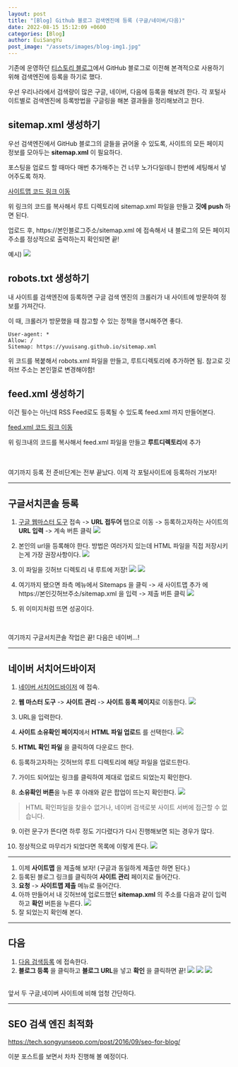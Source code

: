 ```yaml
---
layout: post
title: "[Blog] Github 블로그 검색엔진에 등록 (구글/네이버/다음)"
date: 2022-08-15 15:12:09 +0600
categories: [Blog]
author: EuiSangYu
post_image: "/assets/images/blog-img1.jpg"
---
```


기존에 운영하던 [티스토리 블로그](https://coding-plant.tistory.com/)에서 GitHub 블로그로 이전해 본격적으로 사용하기 위해 검색엔진에 등록을 하기로 했다.

우선 우리나라에서 검색량이 많은 구글, 네이버, 다음에 등록을 해보려 한다. 각 포털사이트별로 검색엔진에 등록방법을 구글링을 해본 결과들을 정리해보려고 한다.


## sitemap.xml 생성하기
우선 검색엔진에서 GitHub 블로그의 글들을 긁어올 수 있도록, 사이트의 모든 페이지 정보를 모아두는 **sitemap.xml** 이 필요하다.

포스팅을 업로드 할 때마다 매번 추가해주는 건 너무 노가다일테니 한번에 세팅해서 넣어주도록 하자.

[사이트맵 코드 링크 이동](https://github.com/yuuisang/yuuisang.github.io/blob/main/sitemap.xml)


위 링크의 코드를 복사해서 루트 디렉토리에 sitemap.xml 파일을 만들고 **깃에 push** 하면 된다.

업로드 후, https://본인블로그주소/sitemap.xml 에 접속해서 내 블로그의 모든 페이지 주소를 정상적으로 출력하는지 확인되면 끝!

예시)
![](https://velog.velcdn.com/images/clothes/post/edec5f22-4387-4079-9e1d-70766387e789/image.png)

## robots.txt 생성하기
내 사이트를 검색엔진에 등록하면 구글 검색 엔진의 크롤러가 내 사이트에 방문하여 정보를 가져간다.

이 때, 크롤러가 방문했을 때 참고할 수 있는 정책을 명시해주면 좋다.

```
User-agent: *
Allow: /
Sitemap: https://yuuisang.github.io/sitemap.xml
```

위 코드를 복붙해서 robots.xml 파일을 만들고, 루트디렉토리에 추가하면 됨.
참고로 깃허브 주소는 본인껄로 변경해야함!

## feed.xml 생성하기
이건 필수는 아닌데 RSS Feed로도 등록될 수 있도록 feed.xml 까지 만들어본다.

[feed.xml 코드 링크 이동](https://github.com/yuuisang/yuuisang.github.io/blob/main/feed.xml)


위 링크내의 코드를 복사해서 feed.xml 파일을 만들고 **루트디렉토리**에 추가

<br><br>
여기까지 등록 전 준비단계는 전부 끝났다.
이제  각 포털사이트에 등록하러 가보자!

---

## 구글서치콘솔 등록
1. [구글 웹마스터 도구](https://search.google.com/search-console?resource_id=https%3A%2F%2Fyuuisang.github.io%2F&hl=ko) 접속 -> **URL 접두어** 탭으로 이동 -> 등록하고자하는 사이트의 **URL 입력** -> 계속 버튼 클릭
![](https://velog.velcdn.com/images/clothes/post/320966ba-3dd2-428a-bd3d-613beece8e76/image.png)

2. 본인의 url을 등록해야 한다. 방법은 여러가지 있는데 HTML 파일을 직접 저장시키는게 가장 권장사항이다.
![](https://velog.velcdn.com/images/clothes/post/e6af0472-c90e-4fdb-871f-7987232d41bb/image.png)

3. 이 파일을 깃허브 디렉토리 내 루트에 저장!
![](https://velog.velcdn.com/images/clothes/post/36fab3e7-4c76-493a-8af0-a9a4059e4045/image.png)
![](https://velog.velcdn.com/images/clothes/post/23168394-fd67-4dad-ab40-ca0cc92a6570/image.png)

4. 여기까지 됐으면 좌측 메뉴에서 Sitemaps 을 클릭 -> 새 사이트맵 추가 에 https://본인깃허브주소/sitemap.xml 을 입력 -> 제출 버튼 클릭
![](https://velog.velcdn.com/images/clothes/post/ee322542-062a-40f3-9f54-7b28d1b13a11/image.png)

5. 위 이미지처럼 뜨면 성공이다.

<br>

여기까지 구글서치콘솔 작업은 끝! 다음은 네이버...!

---
## 네이버 서치어드바이저
1. [네이버 서치어드바이저](https://searchadvisor.naver.com/) 에 접속.
2. **웹 마스터 도구** -> **사이트 관리** -> **사이트 등록 페이지**로 이동한다.
![](https://velog.velcdn.com/images/clothes/post/af4058e3-d1c9-43e5-907a-cb5d0e9e3e0f/image.png)
3. URL을 입력한다.
4. **사이트 소유확인 페이지**에서 **HTML 파일 업로드** 를 선택한다.
![](https://velog.velcdn.com/images/clothes/post/e0f2bbaf-2e81-4f27-a5a1-548fcabc4e97/image.png)

5. **HTML 확인 파일** 을 클릭하여 다운로드 한다.
6. 등록하고자하는 깃허브의 루트 디렉토리에 해당 파일을 업로드한다.
7. 가이드 되어있는 링크를 클릭하여 제대로 업로드 되었는지 확인한다.
8. **소유확인 버튼**을 누른 후 아래와 같은 팝업이 뜨는지 확인한다.
![](https://velog.velcdn.com/images/clothes/post/d04a0e7c-fb32-45ff-9e97-e4a90524ecb0/image.png)

> HTML 확인파일을 찾을수 없거나, 네이버 검색로봇 사이트 서버에 접근할 수 없습니다.

9. 이런 문구가 뜬다면 하루 정도 기다렸다가 다시 진행해보면 되는 경우가 많다.

10. 정상적으로 마무리가 되었다면 목록에 이렇게 뜬다.
![](https://velog.velcdn.com/images/clothes/post/4ead899e-797a-4e0c-88c7-cda22e1a3ff5/image.png)

---

1. 이제 **사이트맵** 을 제출해 보자!
(구글과 동일하게 제출만 하면 된다.)
2. 등록된 블로그 링크를 클릭하여 **사이트 관리** 페이지로 들어간다.
3. **요청** -> **사이트맵 제출** 메뉴로 들어간다.
4. 아까 만들어서 내 깃허브에 업로드했던 **sitemap.xml** 의 주소를 다음과 같이 입력하고 **확인** 버튼을 누른다.
![](https://velog.velcdn.com/images/clothes/post/6beef945-de63-4233-9c82-ebeaca11d157/image.png)
5. 잘 되었는지 확인해 본다.

---

## 다음 
1. [다음 검색등록](https://register.search.daum.net/index.daum) 에 접속한다.
2. **블로그 등록** 을 클릭하고 **블로그 URL**을 넣고 **확인** 을 클릭하면 끝!
![](https://velog.velcdn.com/images/clothes/post/b855b968-14e9-4771-94c8-98364c2d2d2d/image.png)
![](https://velog.velcdn.com/images/clothes/post/75cd176c-3270-4cd2-a806-157e0b0dff77/image.png)
![](https://velog.velcdn.com/images/clothes/post/cc480d45-224a-4f44-bafd-ddced1131394/image.png)

<br>
앞서 두 구글,네이버 사이트에 비해 엄청 간단하다.

---

## SEO 검색 엔진 최적화
https://tech.songyunseop.com/post/2016/09/seo-for-blog/

이분 포스트를 보면서 차차 진행해 볼 예정이다.


